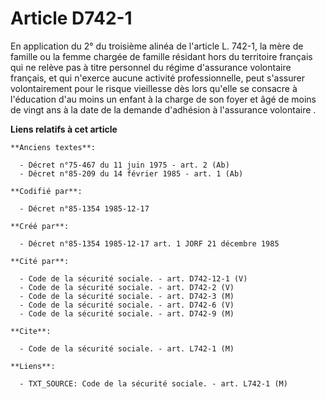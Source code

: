 # Article D742-1

En application du 2° du troisième alinéa de l'article L. 742-1, la mère de famille ou la femme chargée de famille résidant
hors du territoire français qui ne relève pas à titre personnel du régime d'assurance volontaire français, et qui n'exerce
aucune activité professionnelle, peut s'assurer volontairement pour le risque vieillesse dès lors qu'elle se consacre à
l'éducation d'au moins un enfant à la charge de son foyer et âgé de moins de vingt ans à la date de la demande d'adhésion à
l'assurance volontaire        .

**Liens relatifs à cet article**

	**Anciens textes**:

	  - Décret n°75-467 du 11 juin 1975 - art. 2 (Ab)
	  - Décret n°85-209 du 14 février 1985 - art. 1 (Ab)

	**Codifié par**:

	  - Décret n°85-1354 1985-12-17

	**Créé par**:

	  - Décret n°85-1354 1985-12-17 art. 1 JORF 21 décembre 1985

	**Cité par**:

	  - Code de la sécurité sociale. - art. D742-12-1 (V)
	  - Code de la sécurité sociale. - art. D742-2 (V)
	  - Code de la sécurité sociale. - art. D742-3 (M)
	  - Code de la sécurité sociale. - art. D742-6 (V)
	  - Code de la sécurité sociale. - art. D742-9 (M)

	**Cite**:

	  - Code de la sécurité sociale. - art. L742-1 (M)

	**Liens**:

	  - TXT_SOURCE: Code de la sécurité sociale. - art. L742-1 (M)
